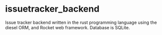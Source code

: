 # issuetracker_backend
Issue tracker backend written in the rust programming language using the diesel ORM, and Rocket web framework. Database is SQLite. 
